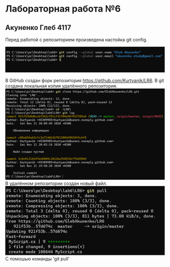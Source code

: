 # Лабораторная работа №6
## Акуненко Глеб 4117

Перед работой с репозиторием произведена настойка git config.

<img src="Images/1.png" width="700">

В GitHub создан форк репозитория https://github.com/Kurtyanik/LR6. В git создана локальная копия удалённого репозитория.
![](Images/2.png)
В удалённом репозитории создан новый файл.
![](Images/3.png)
С помошью команды 'git pull'
